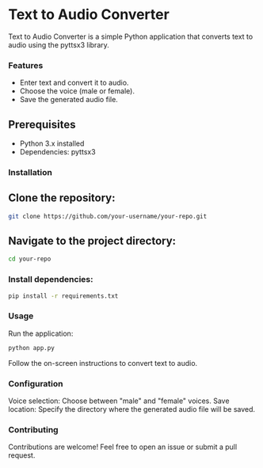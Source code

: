 # Text to Audio Converter

Text to Audio Converter is a simple Python application that converts text to audio using the pyttsx3 library.

### Features

- Enter text and convert it to audio.
- Choose the voice (male or female).
- Save the generated audio file.

## Prerequisites

- Python 3.x installed
- Dependencies: pyttsx3

### Installation

## Clone the repository:

   ```bash
   git clone https://github.com/your-username/your-repo.git
   ```
## Navigate to the project directory:

  ```bash
  cd your-repo
  ```

### Install dependencies:

  ```bash
  pip install -r requirements.txt
  ```


### Usage
Run the application:

  ```bash
  python app.py
  ```

Follow the on-screen instructions to convert text to audio.

### Configuration

Voice selection: Choose between "male" and "female" voices.
Save location: Specify the directory where the generated audio file will be saved.

### Contributing

Contributions are welcome! Feel free to open an issue or submit a pull request.
